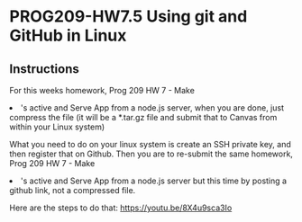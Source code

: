 # PROG209-HW7.5 Using git and GitHub in Linux

## Instructions
For this weeks homework, Prog 209 HW 7 - Make <li>'s active and Serve App from a node.js server, when you are done, just compress the file (it will be a *.tar.gz file and submit that to Canvas from within your Linux system)

What you need to do on your linux system is create an SSH private key, and then register that on Github.  Then you are to re-submit the same homework, Prog 209 HW 7 - Make <li>'s active and Serve App from a node.js server but this time by posting a github link, not a compressed file.

Here are the steps to do that: https://youtu.be/8X4u9sca3Io
